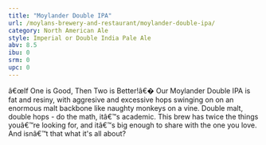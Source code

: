 ```yaml
---
title: "Moylander Double IPA"
url: /moylans-brewery-and-restaurant/moylander-double-ipa/
category: North American Ale
style: Imperial or Double India Pale Ale
abv: 8.5
ibu: 0
srm: 0
upc: 0
---
```

â€œIf One is Good, Then Two is Better!â€� Our Moylander Double IPA is fat and resiny, with aggresive and excessive hops swinging on on an enormous malt backbone like naughty monkeys on a vine. Double malt, double hops - do the math, itâ€™s academic. This brew has twice the things youâ€™re looking for, and itâ€™s big enough to share with the one you love. And isnâ€™t that what it's all about?
